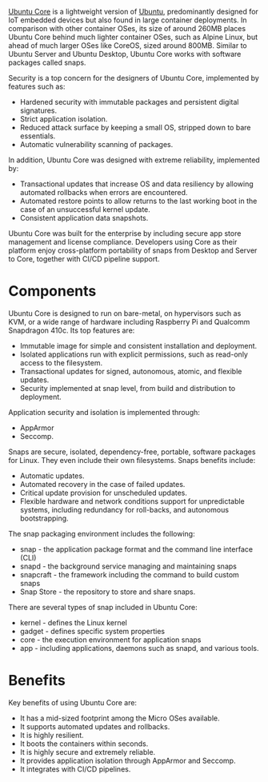 [Ubuntu Core](https://ubuntu.com/core) is a lightweight version of [Ubuntu](https://ubuntu.com/), predominantly designed for IoT embedded devices but also found in large container deployments. In comparison with other container OSes, its size of around 260MB places Ubuntu Core behind much lighter container OSes, such as Alpine Linux, but ahead of much larger OSes like CoreOS, sized around 800MB. Similar to Ubuntu Server and Ubuntu Desktop, Ubuntu Core works with software packages called snaps. 

Security is a top concern for the designers of Ubuntu Core, implemented by features such as:

- Hardened security with immutable packages and persistent digital signatures. 
- Strict application isolation.
- Reduced attack surface by keeping a small OS, stripped down to bare essentials.
- Automatic vulnerability scanning of packages.

In addition, Ubuntu Core was designed with extreme reliability, implemented by:

- Transactional updates that increase OS and data resiliency by allowing automated rollbacks when errors are encountered.  
- Automated restore points to allow returns to the last working boot in the case of an unsuccessful kernel update.
- Consistent application data snapshots.

Ubuntu Core was built for the enterprise by including secure app store management and license compliance. Developers using Core as their platform enjoy cross-platform portability of snaps from Desktop and Server to Core, together with CI/CD pipeline support.

# Components
Ubuntu Core is designed to run on bare-metal, on hypervisors such as KVM, or a wide range of hardware including Raspberry Pi and Qualcomm Snapdragon 410c. Its top features are:

- Immutable image for simple and consistent installation and deployment.
- Isolated applications run with explicit permissions, such as read-only access to the filesystem.
- Transactional updates for signed, autonomous, atomic, and flexible updates.
- Security implemented at snap level, from build and distribution to deployment.

Application security and isolation is implemented through:

- AppArmor
- Seccomp.

Snaps are secure, isolated, dependency-free, portable, software packages for Linux. They even include their own filesystems. Snaps benefits include:

- Automatic updates.
- Automated recovery in the case of failed updates.
- Critical update provision for unscheduled updates.
- Flexible hardware and network conditions support for unpredictable systems, including redundancy for roll-backs, and autonomous bootstrapping.

The snap packaging environment includes the following:

- snap - the application package format and the command line interface (CLI)
- snapd - the background service managing and maintaining snaps
- snapcraft - the framework including the command to build custom snaps
- Snap Store - the repository to store and share snaps.

There are several types of snap included in Ubuntu Core:

- kernel - defines the Linux kernel
- gadget - defines specific system properties
- core - the execution environment for application snaps
- app - including applications, daemons such as snapd, and various tools.

# Benefits
Key benefits of using Ubuntu Core are:

- It has a mid-sized footprint among the Micro OSes available.
- It supports automated updates and rollbacks.
- It is highly resilient.
- It boots the containers within seconds.
- It is highly secure and extremely reliable. 
- It provides application isolation through AppArmor and Seccomp.
- It integrates with CI/CD pipelines.